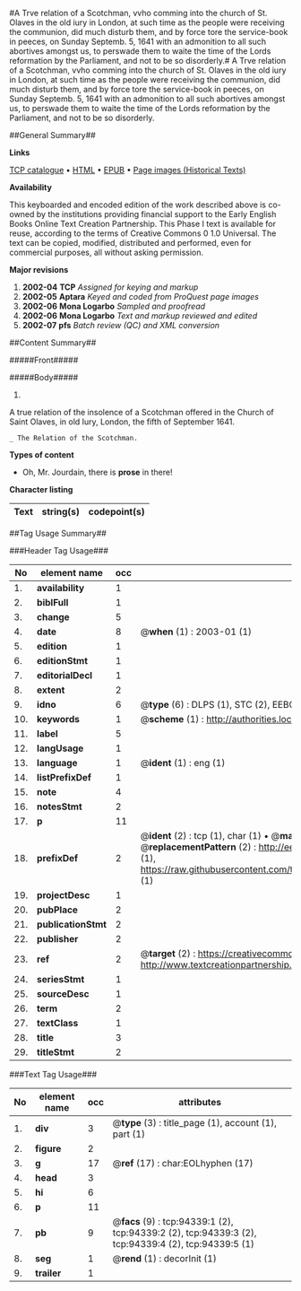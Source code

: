 #A Trve relation of a Scotchman, vvho comming into the church of St. Olaves in the old iury in London, at such time as the people were receiving the communion, did much disturb them, and by force tore the service-book in peeces, on Sunday Septemb. 5, 1641 with an admonition to all such abortives amongst us, to perswade them to waite the time of the Lords reformation by the Parliament, and not to be so disorderly.#
A Trve relation of a Scotchman, vvho comming into the church of St. Olaves in the old iury in London, at such time as the people were receiving the communion, did much disturb them, and by force tore the service-book in peeces, on Sunday Septemb. 5, 1641 with an admonition to all such abortives amongst us, to perswade them to waite the time of the Lords reformation by the Parliament, and not to be so disorderly.

##General Summary##

**Links**

[TCP catalogue](http://www.ota.ox.ac.uk/tcp/)  • 
[HTML](http://tei.it.ox.ac.uk/tcp/Texts-HTML/free/A63/A63655.html)  • 
[EPUB](http://tei.it.ox.ac.uk/tcp/Texts-EPUB/free/A63/A63655.epub) • 
[Page images (Historical Texts)](https://data.historicaltexts.jisc.ac.uk/view?pubId=eebo-12832704e&pageId=eebo-12832704e-94339-1)

**Availability**

This keyboarded and encoded edition of the
	       work described above is co-owned by the institutions
	       providing financial support to the Early English Books
	       Online Text Creation Partnership. This Phase I text is
	       available for reuse, according to the terms of Creative
	       Commons 0 1.0 Universal. The text can be copied,
	       modified, distributed and performed, even for
	       commercial purposes, all without asking permission.

**Major revisions**

1. __2002-04__ __TCP__ *Assigned for keying and markup*
1. __2002-05__ __Aptara__ *Keyed and coded from ProQuest page images*
1. __2002-06__ __Mona Logarbo__ *Sampled and proofread*
1. __2002-06__ __Mona Logarbo__ *Text and markup reviewed and edited*
1. __2002-07__ __pfs__ *Batch review (QC) and XML conversion*

##Content Summary##

#####Front#####

#####Body#####

1. 
A true relation of the insolence of a
Scotchman offered in the Church of Saint
Olaves, in old Iury, London, the fifth of
September 1641.

    _ The Relation of the Scotchman.

**Types of content**

  * Oh, Mr. Jourdain, there is **prose** in there!

**Character listing**


|Text|string(s)|codepoint(s)|
|---|---|---|

##Tag Usage Summary##

###Header Tag Usage###

|No|element name|occ|attributes|
|---|---|---|---|
|1.|__availability__|1||
|2.|__biblFull__|1||
|3.|__change__|5||
|4.|__date__|8| @__when__ (1) : 2003-01 (1)|
|5.|__edition__|1||
|6.|__editionStmt__|1||
|7.|__editorialDecl__|1||
|8.|__extent__|2||
|9.|__idno__|6| @__type__ (6) : DLPS (1), STC (2), EEBO-CITATION (1), OCLC (1), VID (1)|
|10.|__keywords__|1| @__scheme__ (1) : http://authorities.loc.gov/ (1)|
|11.|__label__|5||
|12.|__langUsage__|1||
|13.|__language__|1| @__ident__ (1) : eng (1)|
|14.|__listPrefixDef__|1||
|15.|__note__|4||
|16.|__notesStmt__|2||
|17.|__p__|11||
|18.|__prefixDef__|2| @__ident__ (2) : tcp (1), char (1)  •  @__matchPattern__ (2) : ([0-9\-]+):([0-9IVX]+) (1), (.+) (1)  •  @__replacementPattern__ (2) : http://eebo.chadwyck.com/downloadtiff?vid=$1&page=$2 (1), https://raw.githubusercontent.com/textcreationpartnership/Texts/master/tcpchars.xml#$1 (1)|
|19.|__projectDesc__|1||
|20.|__pubPlace__|2||
|21.|__publicationStmt__|2||
|22.|__publisher__|2||
|23.|__ref__|2| @__target__ (2) : https://creativecommons.org/publicdomain/zero/1.0/ (1), http://www.textcreationpartnership.org/docs/. (1)|
|24.|__seriesStmt__|1||
|25.|__sourceDesc__|1||
|26.|__term__|2||
|27.|__textClass__|1||
|28.|__title__|3||
|29.|__titleStmt__|2||


###Text Tag Usage###

|No|element name|occ|attributes|
|---|---|---|---|
|1.|__div__|3| @__type__ (3) : title_page (1), account (1), part (1)|
|2.|__figure__|2||
|3.|__g__|17| @__ref__ (17) : char:EOLhyphen (17)|
|4.|__head__|3||
|5.|__hi__|6||
|6.|__p__|11||
|7.|__pb__|9| @__facs__ (9) : tcp:94339:1 (2), tcp:94339:2 (2), tcp:94339:3 (2), tcp:94339:4 (2), tcp:94339:5 (1)|
|8.|__seg__|1| @__rend__ (1) : decorInit (1)|
|9.|__trailer__|1||
